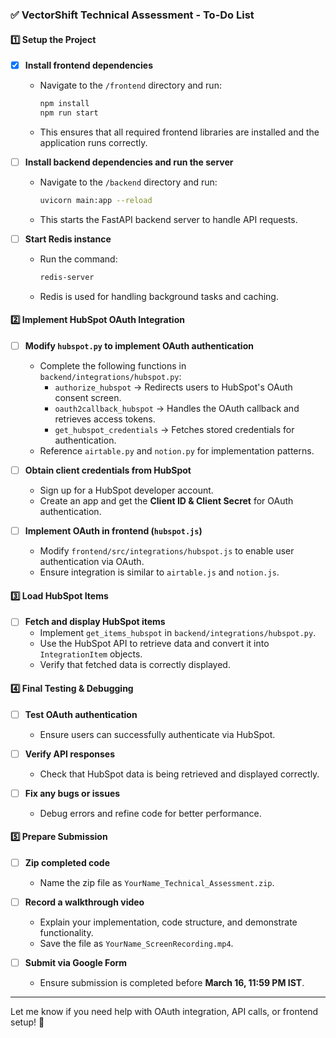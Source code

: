 ### ✅ **VectorShift Technical Assessment - To-Do List**  

#### **1️⃣ Setup the Project**  
- [x] **Install frontend dependencies**  
  - Navigate to the `/frontend` directory and run:  
    ```bash
    npm install
    npm run start
    ```
  - This ensures that all required frontend libraries are installed and the application runs correctly.

- [ ] **Install backend dependencies and run the server**  
  - Navigate to the `/backend` directory and run:  
    ```bash
    uvicorn main:app --reload
    ```
  - This starts the FastAPI backend server to handle API requests.

- [ ] **Start Redis instance**  
  - Run the command:  
    ```bash
    redis-server
    ```
  - Redis is used for handling background tasks and caching.

#### **2️⃣ Implement HubSpot OAuth Integration**  
- [ ] **Modify `hubspot.py` to implement OAuth authentication**  
  - Complete the following functions in `backend/integrations/hubspot.py`:  
    - `authorize_hubspot` → Redirects users to HubSpot's OAuth consent screen.  
    - `oauth2callback_hubspot` → Handles the OAuth callback and retrieves access tokens.  
    - `get_hubspot_credentials` → Fetches stored credentials for authentication.  
  - Reference `airtable.py` and `notion.py` for implementation patterns.

- [ ] **Obtain client credentials from HubSpot**  
  - Sign up for a HubSpot developer account.
  - Create an app and get the **Client ID & Client Secret** for OAuth authentication.

- [ ] **Implement OAuth in frontend (`hubspot.js`)**  
  - Modify `frontend/src/integrations/hubspot.js` to enable user authentication via OAuth.
  - Ensure integration is similar to `airtable.js` and `notion.js`.

#### **3️⃣ Load HubSpot Items**  
- [ ] **Fetch and display HubSpot items**  
  - Implement `get_items_hubspot` in `backend/integrations/hubspot.py`.
  - Use the HubSpot API to retrieve data and convert it into `IntegrationItem` objects.
  - Verify that fetched data is correctly displayed.

#### **4️⃣ Final Testing & Debugging**  
- [ ] **Test OAuth authentication**  
  - Ensure users can successfully authenticate via HubSpot.

- [ ] **Verify API responses**  
  - Check that HubSpot data is being retrieved and displayed correctly.

- [ ] **Fix any bugs or issues**  
  - Debug errors and refine code for better performance.

#### **5️⃣ Prepare Submission**  
- [ ] **Zip completed code**  
  - Name the zip file as `YourName_Technical_Assessment.zip`.

- [ ] **Record a walkthrough video**  
  - Explain your implementation, code structure, and demonstrate functionality.
  - Save the file as `YourName_ScreenRecording.mp4`.

- [ ] **Submit via Google Form**  
  - Ensure submission is completed before **March 16, 11:59 PM IST**.

---  
Let me know if you need help with OAuth integration, API calls, or frontend setup! 🚀

